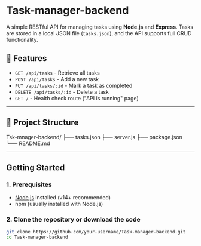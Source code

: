 # Task-manager-backend


A simple RESTful API for managing tasks using **Node.js** and **Express**. Tasks are stored in a local JSON file (`tasks.json`), and the API supports full CRUD functionality.


## 🔧 Features

- `GET /api/tasks` - Retrieve all tasks
- `POST /api/tasks` - Add a new task
- `PUT /api/tasks/:id` - Mark a task as completed
- `DELETE /api/tasks/:id` - Delete a task
- `GET /` - Health check route ("API is running" page)

---

## 📁 Project Structure

Tsk-mnager-backend/
├── tasks.json
├── server.js
├── package.json
└── README.md


---

## Getting Started

### 1. Prerequisites

- [Node.js](https://nodejs.org/) installed (v14+ recommended)
- npm (usually installed with Node.js)

### 2. Clone the repository or download the code

```bash
git clone https://github.com/your-username/Task-manager-backend.git
cd Task-manager-backend

